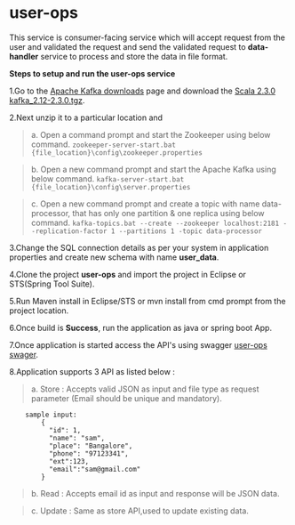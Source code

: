 # user-ops

This service is consumer-facing service which will accept request from the user and validated the request and send the validated request to **data-handler** service to process and store the data in file format.

**Steps to setup and run the user-ops service**

1.Go to the [Apache Kafka downloads](https://kafka.apache.org/downloads) page and download the [Scala 2.3.0 kafka_2.12-2.3.0.tgz](https://archive.apache.org/dist/kafka/2.3.0/kafka_2.12-2.3.0.tgz).

2.Next unzip it to a particular location and

>   a. Open a command prompt and start the Zookeeper using below command.
  	      ``zookeeper-server-start.bat {file_location}\config\zookeeper.properties``
  	      
>   b. Open a new command prompt and start the Apache Kafka using below command.
  	      ``kafka-server-start.bat {file_location}\config\server.properties`` 	      

>   c. Open a new command prompt and create a topic with name data-processor, that has only one partition & one replica using below command.
  	      ``kafka-topics.bat --create --zookeeper localhost:2181 --replication-factor 1 --partitions 1 -topic data-processor`` 	
 
3.Change the SQL connection details as per your system in application properties and create new schema with name **user_data**.
 	       	       	      
4.Clone the project **user-ops** and import the project in Eclipse or STS(Spring Tool Suite).

5.Run Maven install in Eclipse/STS or mvn install from cmd prompt from the project location.

6.Once build is **Success**, run the application as java or spring boot App.

7.Once application is started access the API's using swagger [user-ops swager](http://localhost:8082/user-ops/swagger-ui.html).

8.Application supports 3 API as listed below :

>  a. Store : Accepts valid JSON as input and file type as request parameter (Email should be unique and mandatory).

		sample input: 
			{
			  "id": 1,
			  "name": "sam",
			  "place": "Bangalore",
			  "phone": "97123341",
			  "ext":123,
			  "email":"sam@gmail.com"
			}

>  b. Read : Accepts email id as input and response will be JSON data.

>  c. Update : Same as store API,used to update existing data.
	


